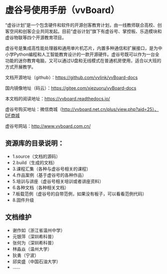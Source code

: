 # 虚谷号使用手册（vvBoard）
  “虚谷计划”是一个包含硬件和软件的开源创客教育计划，由一线教师联合高校、创客空间和创客企业共同发起。目前“虚谷计划”旗下有虚谷号、掌控板、乐造模块和虚谷物联等四个开源教育项目。
  
  虚谷号是集成高性能处理器和通用单片机芯片，内置多种通信和扩展接口，是为中小学Python编程和人工智能教育设计的一款开源硬件。虚谷号既可以作为一台全功能的迷你教育电脑，又可以通过U盘和无线模式在普通机房使用，适合以大班的方式开展教学。

文档开源地址（github）：https://github.com/vvlink/vvBoard-docs

国内镜像地址（码云）：https://gitee.com/xiezuoru/vvBoard-docs

本文档的阅读地址：https://vvboard.readthedocs.io/

虚谷号购买地址：微信商城（http://vvboard.net.cn/plus/view.php?aid=25）、DF商城

虚谷号网站：http://www.vvboard.com.cn/

## 资源库的目录说明：
- 1.source（文档的源码）
- 2.build（生成的文档）
- 3.课程汇集（各种与虚谷号相关的课程）
- 4.作品案例（基于虚谷号的各种作品）
- 5.培训与讲座（虚谷号相关培训或者讲座资料）
- 6.各种文档（各种相关文档）
- 7.板载范例（虚谷号的自带范例，如果没有板子，可以看看范例代码）
- 8.固件升级

## 文档维护
- 谢作如（浙江省温州中学）
- 元银萍（深圳希科普）
- 张何为（深圳希科普）
- 林淼焱（温州大学）
- 狄勇（宁波）
- 邱奕盛（中国石油大学）
- ……
